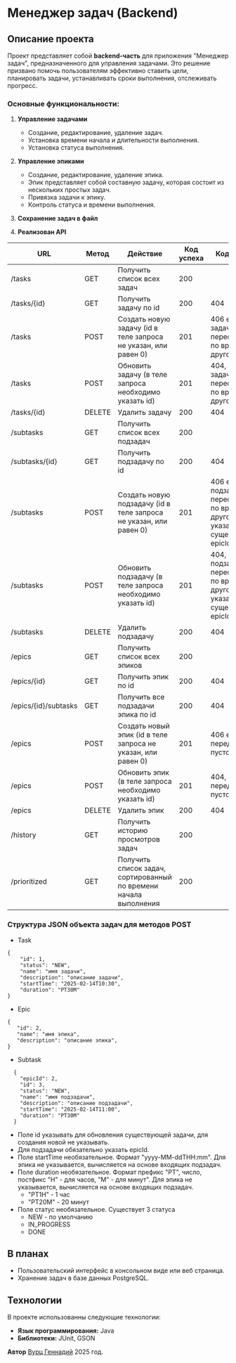 # Менеджер задач (Backend)

## Описание проекта

Проект представляет собой **backend-часть** для приложения "Менеджер задач", предназначенного для управления задачами.
Это решение призвано помочь пользователям эффективно ставить цели, планировать задачи, устанавливать сроки выполнения,
отслеживать прогресс.

### Основные функциональности:
1. **Управление задачами**
    - Создание, редактирование, удаление задач.
    - Установка времени начала и длительности выполнения.
    - Установка статуса выполнения.

2. **Управление эпиками**
   - Создание, редактирование, удаление эпика.
   - Эпик представляет собой составную задачу, которая состоит из нескольких простых задач.
   - Привязка задачи к эпику.
   - Контроль статуса и времени выполнения.

3. **Сохранение задач в файл**

4. **Реализован API**

| URL                  | Метод  | Действие                                                           | Код успеха | Код ошибки                                                                                  |
|----------------------|--------|--------------------------------------------------------------------|------------|---------------------------------------------------------------------------------------------|
| /tasks               | GET    | Получить список всех задач                                         | 200        |                                                                                             |
| /tasks/{id}          | GET    | Получить задачу по id                                              | 200        | 404                                                                                         |
| /tasks               | POST   | Создать новую задачу (id в теле запроса не указан, или равен 0)    | 201        | 406 если задача пересекается по времени с другой                                            |
| /tasks               | POST   | Обновить задачу (в теле запроса необходимо указать id)             | 201        | 404, 406 если задача пересекается по времени с другой                                       |
| /tasks/{id}          | DELETE | Удалить задачу                                                     | 200        | 404                                                                                         |
| /subtasks            | GET    | Получить список всех подзадач                                      | 200        |                                                                                             |
| /subtasks/{id}       | GET    | Получить подзадачу по id                                           | 200        | 404                                                                                         |
| /subtasks            | POST   | Создать новую подзадачу (id в теле запроса не указан, или равен 0) | 201        | 406 если подзадача пересекается по времени с другой, или указан не существующий epicId      |
| /subtasks            | POST   | Обновить подзадачу (в теле запроса необходимо указать id)          | 201        | 404, 406 если подзадача пересекается по времени с другой, или указан не существующий epicId |
| /subtasks            | DELETE | Удалить подзадачу                                                  | 200        | 404                                                                                         |
| /epics               | GET    | Получить список всех эпиков                                        | 200        |                                                                                             |
| /epics/{id}          | GET    | Получить эпик по id                                                | 200        | 404                                                                                         |
| /epics/{id}/subtasks | GET    | Получить все подзадачи эпика по id                                 | 200        | 404                                                                                         |
| /epics               | POST   | Создать новый эпик (id в теле запроса не указан, или равен 0)      | 201        | 406 если передан не пустой эпик                                                             |
| /epics               | POST   | Обновить эпик (в теле запроса необходимо указать id)               | 201        | 404, 406 если передан не пустой эпик                                                        |
| /epics               | DELETE | Удалить эпик                                                       | 200        | 404                                                                                         |
| /history             | GET    | Получить историю просмотров задач                                  | 200        |                                                                                             |
| /prioritized         | GET    | Получить список задач, сортированный по времени начала выполнения  | 200        |                                                                                             |


### Структура JSON объекта задач для методов POST
* Task
````  
{
    "id": 1,
    "status": "NEW",
    "name": "имя задачи",
    "description": "описание задачи",
    "startTime": "2025-02-14T10:30",
    "duration": "PT30M"
} 
````
* Epic
```
{
   "id": 2,
   "name": "имя эпика",
   "description": "описание эпика",
}
```
* Subtask
```
  {
    "epicId": 2,
    "id": 3,
    "status": "NEW",
    "name": "имя подзадачи",
    "description": "описание подзадачи",
    "startTime": "2025-02-14T11:00",
    "duration": "PT30M"
  }
```
* Поле id указывать для обновления существующей задачи, для создания новой не указывать.
* Для подзадачи обязательно указать epicId.
* Поле startTime необязательное. Формат "yyyy-MM-ddTHH:mm". Для эпика не указывается, вычисляется на основе входящих подзадач.
* Поле duration необязательное. Формат префикс "PT", число, постфикс "H" - для часов, "M" - для минут". Для эпика не указывается, вычисляется на основе входящих подзадач.
  * "PT1H" - 1 час
  * "PT20M" - 20 минут
* Поле статус необязательное. Существует 3 статуса
  * NEW - по умолчанию
  * IN_PROGRESS
  * DONE

## В планах
- Пользовательский интерфейс в консольном виде или веб страница.
- Хранение задач в базе данных PostgreSQL.

## Технологии
В проекте использованны следующие технологии:
- **Язык программирования:** Java
- **Библиотеки:** JUnit, GSON

**Автор** [Вурц Геннадий](https://github.com/VurtsGennadiy/) 2025 год.